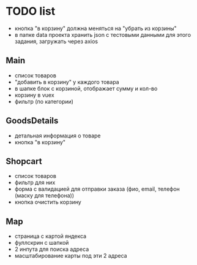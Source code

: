 # TODO list

- кнопка "в корзину" должна меняться на "убрать из корзины"
- в папке data проекта хранить json с тестовыми данными для этого задания, загружать через axios

## Main

- список товаров
- "добавить в корзину" у каждого товара
- в шапке блок с корзиной, отображает сумму и кол-во
- корзину в vuex
- фильтр (по категории)

## GoodsDetails

- детальная информация о товаре
- кнопка "в корзину"

## Shopcart

- список товаров
- фильтр для них
- форма с валидацией для отправки заказа (фио, email, телефон (маску для телефона))
- кнопка очистить корзину

## Map

- страница с картой яндекса
- фуллскрин с шапкой
- 2 инпута для поиска адреса
- масштабирование карты под эти 2 адреса
